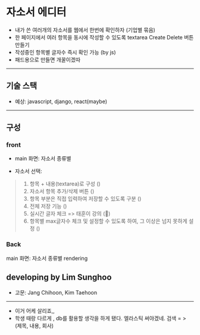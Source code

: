 # 자소서 에디터
- 내가 쓴 여러개의 자소서를 웹에서 한번에 확인하자 (기업별 묶음)
- 한 페이지에서 여러 항목을 동시에 작성할 수 있도록 textarea Create Delete 버튼 만들기
- 작성중인 항목별 글자수 즉시 확인 가능 (by js)
- 패드용으로 만들면 개꿀이겠따
<hr>

## 기술 스택
- 예상: javascript, django, react(maybe)
<hr>

## 구성
### front
- main 화면: 자소서 종류별

- 자소서 선택:
> 1. 항목 + 내용(textarea)로 구성 ()
> 2. 자소서 항목 추가/삭제 버튼  ()
> 3. 항목 부분은 직접 입력하여 저장할 수 있도록 구분 ()
> 4. 전체 저장 기능 ()
> 5. 실시간 글자 체크 => 태훈이 강의 (🔵)
> 6. 항목별 max글자수 체크 및 설정할 수 있도록 하여, 그 이상은 넘지 못하게 설정 ()
### Back
main 화면: 자소서 종류별 rendering



## developing by Lim Sunghoo
- 고문: Jang Chihoon, Kim Taehoon

<hr />

- 이거 어케 살리죠,,
- 학생 때랑 다르게 , db를 활용할 생각을 하게 됐다. 엘라스틱 써야겠네. 검색 = > (제목, 내용, 회사)
